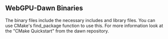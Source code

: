 ## WebGPU-Dawn Binaries

The binary files include the necessary includes and library files.
You can use CMake's find_package function to use this. For more information look at the "CMake Quickstart" from the dawn repository.
